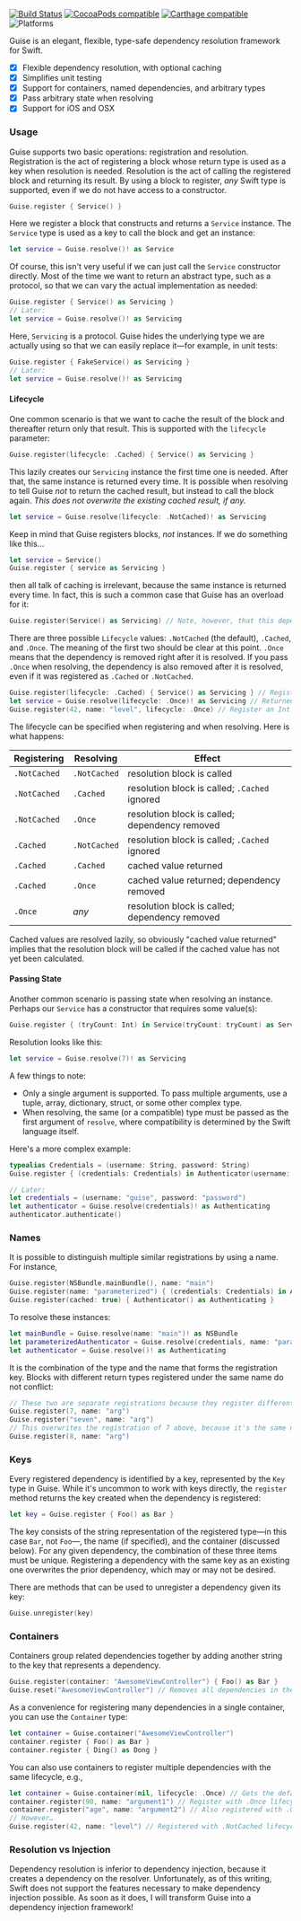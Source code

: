 [![Build Status](https://travis-ci.org/Prosumma/Guise.svg)](https://travis-ci.org/Prosumma/Guise)
[![CocoaPods compatible](https://img.shields.io/cocoapods/v/Guise.svg)](https://cocoapods.org)
[![Carthage compatible](https://img.shields.io/badge/Carthage-compatible-4BC51D.svg?style=flat)](https://github.com/Carthage/Carthage)
![Platforms](https://img.shields.io/cocoapods/p/Guise.svg)

Guise is an elegant, flexible, type-safe dependency resolution framework for Swift.

- [x] Flexible dependency resolution, with optional caching
- [x] Simplifies unit testing
- [x] Support for containers, named dependencies, and arbitrary types
- [x] Pass arbitrary state when resolving
- [x] Support for iOS and OSX

### Usage

Guise supports two basic operations: registration and resolution. Registration is the act of registering a block whose return type is used as a key when resolution is needed. Resolution is the act of calling the registered block and returning its result. By using a block to register, _any_ Swift type is supported, even if we do not have access to a constructor.

```swift
Guise.register { Service() }
```

Here we register a block that constructs and returns a `Service` instance. The `Service` type is used as a key to call the block and get an instance:

```swift
let service = Guise.resolve()! as Service
```

Of course, this isn't very useful if we can just call the `Service` constructor directly. Most of the time we want to return an abstract type, such as a protocol, so that we can vary the actual implementation as needed:

```swift
Guise.register { Service() as Servicing }
// Later:
let service = Guise.resolve()! as Servicing
```

Here, `Servicing` is a protocol. Guise hides the underlying type we are actually using so that we can easily replace it—for example, in unit tests:

```swift
Guise.register { FakeService() as Servicing }
// Later:
let service = Guise.resolve()! as Servicing
```

#### Lifecycle

One common scenario is that we want to cache the result of the block and thereafter return only that result. This is supported with the `lifecycle` parameter:

```swift
Guise.register(lifecycle: .Cached) { Service() as Servicing }
```

This lazily creates our `Servicing` instance the first time one is needed. After that, the same instance is returned every time. It is possible when resolving to tell Guise _not_ to return the cached result, but instead to call the block again. _This does not overwrite the existing cached result, if any._

```swift
let service = Guise.resolve(lifecycle: .NotCached)! as Servicing
```

Keep in mind that Guise registers blocks, _not_ instances. If we do something like this…

```swift
let service = Service()
Guise.register { service as Servicing }
```

then all talk of caching is irrelevant, because the same instance is returned every time. In fact, this is such a common case that Guise has an overload for it:

```swift
Guise.register(Service() as Servicing) // Note, however, that this dependency is not created lazily, but eagerly
```

There are three possible `Lifecycle` values: `.NotCached` (the default), `.Cached`, and `.Once`. The meaning of the first two should be clear at this point. `.Once` means that the dependency is removed right after it is resolved. If you pass `.Once` when resolving, the dependency is also removed after it is resolved, even if it was registered as `.Cached` or `.NotCached`.

```swift
Guise.register(lifecycle: .Cached) { Service() as Servicing } // Register a lazily created, cached dependency of type Servicing
let service = Guise.resolve(lifecycle: .Once)! as Servicing // Returned and removed
Guise.register(42, name: "level", lifecycle: .Once) // Register an Int named "level" that is removed right after it is resolved
```

The lifecycle can be specified when registering and when resolving. Here is what happens:

| Registering | Resolving | Effect |
| ----------- | --------- | ------ |
| `.NotCached` | `.NotCached` | resolution block is called |
| `.NotCached` | `.Cached` | resolution block is called; `.Cached` ignored |
| `.NotCached` | `.Once` | resolution block is called; dependency removed |
| `.Cached` | `.NotCached` | resolution block is called; `.Cached` ignored |
| `.Cached` | `.Cached` | cached value returned |
| `.Cached` | `.Once` | cached value returned; dependency removed |
| `.Once` | _any_ | resolution block is called; dependency removed |

Cached values are resolved lazily, so obviously "cached value returned" implies that the resolution block will be called if the cached value has not yet been calculated.

#### Passing State

Another common scenario is passing state when resolving an instance. Perhaps our `Service` has a constructor that requires some value(s):

```swift
Guise.register { (tryCount: Int) in Service(tryCount: tryCount) as Servicing }
```

Resolution looks like this:

```swift
let service = Guise.resolve(7)! as Servicing
```

A few things to note:

- Only a single argument is supported. To pass multiple arguments, use a tuple, array, dictionary, struct, or some other complex type.
- When resolving, the same (or a compatible) type must be passed as the first argument of `resolve`, where compatibility is determined by the Swift language itself.

Here's a more complex example:

```swift
typealias Credentials = (username: String, password: String)
Guise.register { (credentials: Credentials) in Authenticator(username: credentials.username, password: credentials.password) as Authenticating }

// Later:
let credentials = (username: "guise", password: "password")
let authenticator = Guise.resolve(credentials)! as Authenticating
authenticator.authenticate()
```

### Names

It is possible to distinguish multiple similar registrations by using a name. For instance,

```swift
Guise.register(NSBundle.mainBundle(), name: "main")
Guise.register(name: "parameterized") { (credentials: Credentials) in Authenticator(username: credentials.username, password: credentials.password) as Authenticating }
Guise.register(cached: true) { Authenticator() as Authenticating }
```

To resolve these instances:

```swift
let mainBundle = Guise.resolve(name: "main")! as NSBundle
let parameterizedAuthenticator = Guise.resolve(credentials, name: "parameterized")! as Authenticating
let authenticator = Guise.resolve()! as Authenticating
```

It is the combination of the type and the name that forms the registration key. Blocks with different return types registered under the same name do not conflict:

```swift
// These two are separate registrations because they register different types
Guise.register(7, name: "arg")
Guise.register("seven", name: "arg")
// This overwrites the registration of 7 above, because it's the same name and type
Guise.register(8, name: "arg")
```

### Keys

Every registered dependency is identified by a key, represented by the `Key` type in Guise. While it's uncommon to work with keys directly, the `register` method returns the key created when the dependency is registered:

```swift
let key = Guise.register { Foo() as Bar }
```

The key consists of the string representation of the registered type—in this case `Bar`, not `Foo`—, the name (if specified), and the container (discussed below). For any given dependency, the combination of these three items must be unique. Registering a dependency with the same key as an existing one overwrites the prior dependency, which may or may not be desired.

There are methods that can be used to unregister a dependency given its key:

```swift
Guise.unregister(key)
```

### Containers

Containers group related dependencies together by adding another string to the key that represents a dependency.

```swift
Guise.register(container: "AwesomeViewController") { Foo() as Bar }
Guise.reset("AwesomeViewController") // Removes all dependencies in the given container
```

As a convenience for registering many dependencies in a single container, you can use the `Container` type:

```swift
let container = Guise.container("AwesomeViewController")
container.register { Foo() as Bar }
container.register { Ding() as Dong }
```

You can also use containers to register multiple dependencies with the same lifecycle, e.g.,

```swift
let container = Guise.container(nil, lifecycle: .Once) // Gets the default container
container.register(90, name: "argument1") // Register with .Once lifecycle
container.register("age", name: "argument2") // Also registered with .Once lifecycle
// However…
Guise.register(42, name: "level") // Registered with .NotCached lifecycle in the default container
```

### Resolution vs Injection

Dependency resolution is inferior to dependency injection, because it creates a dependency on the resolver. Unfortunately, as of this writing, Swift does not support the features necessary to make dependency injection possible. As soon as it does, I will transform Guise into a dependency injection framework!
